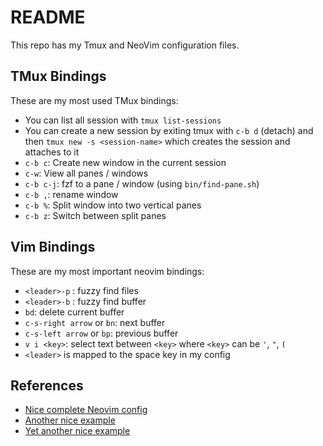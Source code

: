 # README

This repo has my Tmux and NeoVim configuration files.

## TMux Bindings

These are my most used TMux bindings:

- You can list all session with `tmux list-sessions`
- You can create a new session by exiting tmux with `c-b d` (detach) and then `tmux new -s <session-name>` which creates the session and attaches to it
- `c-b c`: Create new window in the current session
- `c-w`: View all panes / windows
- `c-b c-j`: fzf to a pane / window (using `bin/find-pane.sh`)
- `c-b ,`: rename window
- `c-b %`: Split window into two vertical panes
- `c-b z`: Switch between split panes

## Vim Bindings

These are my most important neovim bindings:

- `<leader>-p` : fuzzy find files
- `<leader>-b` : fuzzy find buffer
- `bd`: delete current buffer
- `c-s-right arrow` or `bn`: next buffer
- `c-s-left arrow` or `bp`: previous buffer
- `v i <key>`: select text between `<key>` where `<key>` can be `'`, `"`,  `(`
- `<leader>` is mapped to the space key in my config

## References

- [Nice complete Neovim config](https://github.com/adriankarlen/nvim/)
- [Another nice example](https://github.com/cksidharthan/nvim)
- [Yet another nice example](https://github.com/olimorris/dotfiles)
